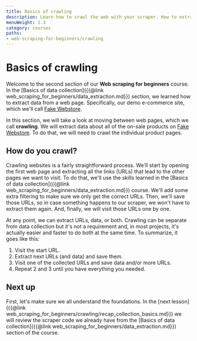 ```yaml
---
title: Basics of crawling
description: Learn how to crawl the web with your scraper. How to extract links and URLs from web pages and how to manage the collected links to crawl the web.
menuWeight: 1.3
category: courses
paths:
- web-scraping-for-beginners/crawling
---
```


# [](#basics) Basics of crawling

Welcome to the second section of our **Web scraping for beginners** course. In the [Basics of data collection]({{@link web_scraping_for_beginners/data_extraction.md}}) section, we learned how to extract data from a web page. Specifically, our demo e-commerce site, which we'll call [Fake Webstore](https://demo-webstore.apify.org).

In this section, we will take a look at moving between web pages, which we call **crawling**. We will extract data about all of the on-sale products on [Fake Webstore](https://demo-webstore.apify.org/search/on-sale). To do that, we will need to crawl the individual product pages.

## [](#how-to-crawl) How do you crawl?

Crawling websites is a fairly straightforward process. We'll start by opening the first web page and extracting all the links (URLs) that lead to the other pages we want to visit. To do that, we'll use the skills learned in the [Basics of data collection]({{@link web_scraping_for_beginners/data_extraction.md}}) course. We'll add some extra filtering to make sure we only get the correct URLs. Then, we'll save those URLs, so in case something happens to our scraper, we won't have to extract them again. And, finally, we will visit those URLs one by one.

At any point, we can extract URLs, data, or both. Crawling can be separate from data collection but it's not a requirement and, in most projects, it's actually easier and faster to do both at the same time. To summarize, it goes like this:

1. Visit the start URL.
2. Extract next URLs (and data) and save them.
3. Visit one of the collected URLs and save data and/or more URLs.
4. Repeat 2 and 3 until you have everything you needed.

## [](#next) Next up

First, let's make sure we all understand the foundations. In the [next lesson]({{@link web_scraping_for_beginners/crawling/recap_collection_basics.md}}) we will review the scraper code we already have from the [Basics of data collection]({{@link web_scraping_for_beginners/data_extraction.md}}) section of the course.
